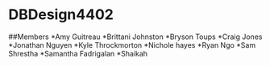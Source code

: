 # DBDesign4402

##Members
*Amy Guitreau
*Brittani Johnston
*Bryson Toups
*Craig Jones
*Jonathan Nguyen
*Kyle Throckmorton
*Nichole hayes
*Ryan Ngo
*Sam Shrestha
*Samantha Fadrigalan
*Shaikah
